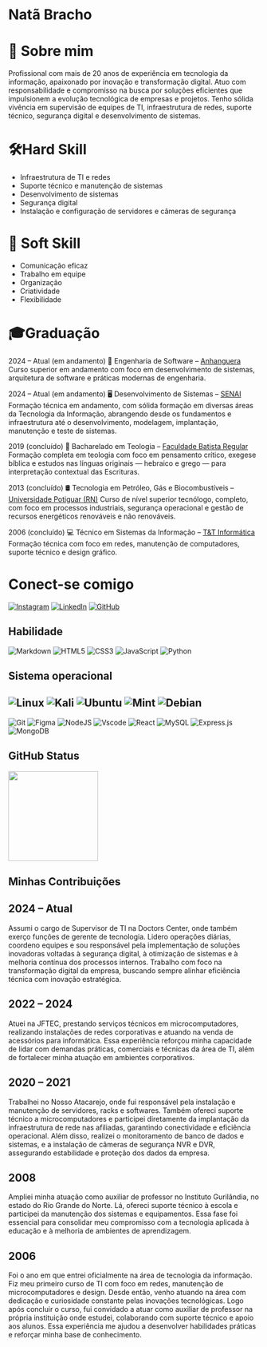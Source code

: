 # Natã Bracho
# 💼 Sobre mim
Profissional com mais de 20 anos de experiência em tecnologia da informação, apaixonado por inovação e transformação digital. Atuo com responsabilidade e compromisso na busca por soluções eficientes que impulsionem a evolução tecnológica de empresas e projetos. Tenho sólida vivência em supervisão de equipes de TI, infraestrutura de redes, suporte técnico, segurança digital e desenvolvimento de sistemas.


# 🛠️Hard Skill
- Infraestrutura de TI e redes
- Suporte técnico e manutenção de sistemas
- Desenvolvimento de sistemas
- Segurança digital
- Instalação e configuração de servidores e câmeras de segurança
# 🤝 Soft Skill
- Comunicação eficaz
- Trabalho em equipe
- Organização
- Criatividade
- Flexibilidade
# 🎓Graduação
2024 – Atual (em andamento)
📘 Engenharia de Software – [Anhanguera](https://www.anhanguera.com)
Curso superior em andamento com foco em desenvolvimento de sistemas, arquitetura de software e práticas modernas de engenharia.

2024 – Atual (em andamento)
🖥️ Desenvolvimento de Sistemas – [SENAI](https://www.senai-ce.org.br/paginas/unidade-juazeiro-do-norte)
 Formação técnica em andamento, com sólida formação em diversas áreas da Tecnologia da Informação, abrangendo desde os fundamentos e infraestrutura até o desenvolvimento, modelagem, implantação, manutenção e teste de sistemas.

2019 (concluído)
📖 Bacharelado em Teologia – [Faculdade Batista Regular](https://www.faculdadebatistacariri.edu.br)
Formação completa em teologia com foco em pensamento crítico, exegese bíblica e estudos nas línguas originais — hebraico e grego — para interpretação contextual das Escrituras.

2013 (concluído)
🛢️ Tecnologia em Petróleo, Gás e Biocombustíveis – [Universidade Potiguar (RN)](https://www.unp.br)
Curso de nível superior tecnólogo, completo, com foco em processos industriais, segurança operacional e gestão de recursos energéticos renováveis e não renováveis.

2006 (concluído)
💻 Técnico em Sistemas da Informação – [T&T Informática](https://www.instagram.com/tetcursos_oficial)
Formação técnica com foco em redes, manutenção de computadores, suporte técnico e design gráfico.


# Conect-se comigo

[![Instagram](https://img.shields.io/badge/-Instagram-%23E4405F?style=for-the-badge&logo=instagram&logoColor=white)](https://www.instagram.com/natan_baracho)
[![LinkedIn](https://img.shields.io/badge/LinkedIn-0077B5?style=for-the-badge&logo=linkedin&logoColor=white)](https://www.linkedin.com/in/natã-baracho-7a997934a)
[![GitHub](https://img.shields.io/badge/GitHub-100000?style=for-the-badge&logo=github&logoColor=white)](https://github.com/NatBaracho)

## Habilidade
![Markdown](https://img.shields.io/badge/Markdown-000?style=for-the-badge&logo=markdown)
![HTML5](https://img.shields.io/badge/HTML5-E34F26?style=for-the-badge&logo=html5&logoColor=white)
![CSS3](https://img.shields.io/badge/CSS3-1572B6?style=for-the-badge&logo=css3&logoColor=white)
![JavaScript](https://img.shields.io/badge/JavaScript-F7DF1E?style=for-the-badge&logo=javascript&logoColor=black)
![Python](https://img.shields.io/badge/python-3670A0?style=for-the-badge&logo=python&logoColor=ffdd54)
## Sistema operacional
![Linux](https://img.shields.io/badge/Linux-000?style=for-the-badge&logo=linux&logoColor=FCC624)
![Kali](https://img.shields.io/badge/Kali-268BEE?style=for-the-badge&logo=kalilinux&logoColor=white)
![Ubuntu](https://img.shields.io/badge/Ubuntu-35495E?style=for-the-badge&logo=ubuntu&logoColor=2CA5E0)
![Mint](https://img.shields.io/badge/Linux%20Mint-87CF3E?style=for-the-badge&logo=Linux%20Mint&logoColor=white)
![Debian](https://img.shields.io/badge/Debian-D70A53?style=for-the-badge&logo=debian&logoColor=white)
---
![Git](https://img.shields.io/badge/GIT-E44C30?style=for-the-badge&logo=git&logoColor=white)
![Figma](https://img.shields.io/badge/Figma-696969?style=for-the-badge&logo=figma&logoColor=figma)
![NodeJS](https://img.shields.io/badge/node.js-6DA55F?style=for-the-badge&logo=node.js&logoColor=white)
![Vscode](https://img.shields.io/badge/Vscode-007ACC?style=for-the-badge&logo=visual-studio-code&logoColor=white)
![React](https://img.shields.io/badge/react-%2320232a.svg?style=for-the-badge&logo=react&logoColor=%2361DAFB)
![MySQL](https://img.shields.io/badge/mysql-4479A1.svg?style=for-the-badge&logo=mysql&logoColor=white)
![Express.js](https://img.shields.io/badge/express.js-%23404d59.svg?style=for-the-badge&logo=express&logoColor=%2361DAFB)
![MongoDB](https://img.shields.io/badge/MongoDB-%234ea94b.svg?style=for-the-badge&logo=mongodb&logoColor=white)



## GitHub Status
<a href="https://github.com/anuraghazra/github-readme-stat">
  <img height=180 align="center" src="https://github-readme-stats.vercel.app/api/top-langs/?username=NathaliaCout&layout=compact&theme=radical&langs_count=8&card_width=320" />
</a>

## Minhas Contribuições
## 2024 – Atual
Assumi o cargo de Supervisor de TI na Doctors Center, onde também exerço funções de gerente de tecnologia. Lidero operações diárias, coordeno equipes e sou responsável pela implementação de soluções inovadoras voltadas à segurança digital, à otimização de sistemas e à melhoria contínua dos processos internos. Trabalho com foco na transformação digital da empresa, buscando sempre alinhar eficiência técnica com inovação estratégica.
## 2022 – 2024
Atuei na JFTEC, prestando serviços técnicos em microcomputadores, realizando instalações de redes corporativas e atuando na venda de acessórios para informática. Essa experiência reforçou minha capacidade de lidar com demandas práticas, comerciais e técnicas da área de TI, além de fortalecer minha atuação em ambientes corporativos.
## 2020 – 2021
Trabalhei no Nosso Atacarejo, onde fui responsável pela instalação e manutenção de servidores, racks e softwares. Também ofereci suporte técnico a microcomputadores e participei diretamente da implantação da infraestrutura de rede nas afiliadas, garantindo conectividade e eficiência operacional. Além disso, realizei o monitoramento de banco de dados e sistemas, e a instalação de câmeras de segurança NVR e DVR, assegurando estabilidade e proteção dos dados da empresa.
## 2008
Ampliei minha atuação como auxiliar de professor no Instituto Gurilândia, no estado do Rio Grande do Norte. Lá, ofereci suporte técnico à escola e participei da manutenção dos sistemas e equipamentos. Essa fase foi essencial para consolidar meu compromisso com a tecnologia aplicada à educação e à melhoria de ambientes de aprendizagem.
## 2006
Foi o ano em que entrei oficialmente na área de tecnologia da informação. Fiz meu primeiro curso de TI com foco em redes, manutenção de microcomputadores e design. Desde então, venho atuando na área com dedicação e curiosidade constante pelas inovações tecnológicas. Logo após concluir o curso, fui convidado a atuar como auxiliar de professor na própria instituição onde estudei, colaborando com suporte técnico e apoio aos alunos. Essa experiência me ajudou a desenvolver habilidades práticas e reforçar minha base de conhecimento.

